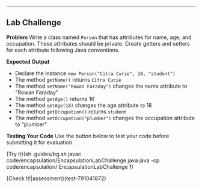 ----------

## Lab Challenge

**Problem**
Write a class named `Person` that has attributes for name, age, and occupation. These attributes should be private. Create getters and setters for each attribute following Java conventions.

**Expected Output**
* Declare the instance `new Person("Citra Curie", 16, "student")`
* The method `getName()` returns `Citra Curie`
* The method `setName("Rowan Faraday")` changes the name attribute to "Rowan Faraday"
* The method `getAge()` returns 16
* The method `setAge(18)` changes the age attribute to 18
* The method `getOccupation()` returns `student`
* The method `setOccupation("plumber")` changes the occupation attribute to "plumber"

**Testing Your Code**
Use the button below to test your code before submitting it for evaluation.

{Try it}(sh .guides/bg.sh javac code/encapsulation/EncapsulationLabChallenge.java java -cp code/encapsulation/ EncapsulationLabChallenge 1)

{Check It!|assessment}(test-791041872)
